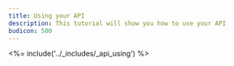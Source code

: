 ```yaml
---
title: Using your API
description: This tutorial will show you how to use your API
budicon: 500
---
```


<%= include('../_includes/_api_using') %>